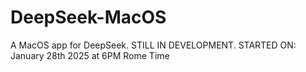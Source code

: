 # DeepSeek-MacOS
A MacOS app for DeepSeek. STILL IN DEVELOPMENT. STARTED ON: January 28th 2025 at 6PM Rome Time
